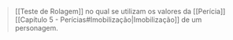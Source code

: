 > [[Teste de Rolagem]] no qual se utilizam os valores da [[Perícia]] [[Capítulo 5 - Perícias#Imobilização|Imobilização]] de um personagem.